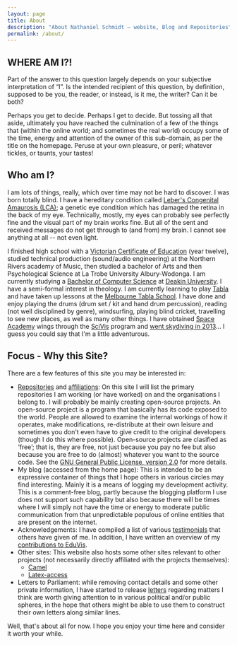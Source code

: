 ```yaml
---
layout: page
title: About
description: "About Nathaniel Schmidt – website, Blog and Repositories"
permalink: /about/
---
```


## WHERE AM I?!
Part of the answer to this question largely depends on your subjective interpretation of &ldquo;I&rdquo;. Is the intended recipient of this question, by 	definition, supposed to be you, the reader, or instead, is it me, the writer? Can it be both?

Perhaps you get to decide. Perhaps I get to decide. But tossing all that aside, ultimately you have reached the culmination of a few of the things that (within the online world; and sometimes the real world) occupy some of the time, energy and attention of the owner of this sub-domain, as per the title on the homepage. Peruse at your own pleasure, or peril; whatever tickles, or taunts, your tastes!

## Who am I?
I am lots of things, really, which over time may not be hard to discover. I was born totally blind. I have a hereditary condition called [Leber's Congenital Amaurosis (LCA)](https://ghr.nlm.nih.gov/condition/leber-congenital-amaurosis); a genetic eye condition which has damaged the retina in the back of my eye. Technically, mostly, my eyes can probably see perfectly fine and the visual part of my brain works fine. But all of the sent and received messages do not get through to (and from) my brain. I cannot see anything at all -- not even light.

I finished high school with a [Victorian Certificate of Education](https://www.vcaa.vic.edu.au/assessment/results/Pages/vce-certificate.aspx) (year twelve), studied technical production (sound/audio engineering) at the Northern Rivers academy of Music, then studied a bachelor of Arts and then Psychological Science at La Trobe University Albury-Wodonga. I am currently studying a [Bachelor of Computer Science](https://apps.deakin.edu.au/current-students-courses/course.php?course=S306&version=1&keywords=&study_level=&area=) at [Deakin University](https://www.deakin.edu.au/). I have a semi-formal interest in theology. I am currently learning to play [Tabla](https://www.britannica.com/art/tabla) and have taken up lessons at the [Melbourne Tabla School](https://www.melbournetablaschool.com/). I have done and enjoy playing the drums (drum set / kit and hand drum percussion), reading (not well disciplined by genre), windsurfing, playing blind cricket, travelling to see new places, as well as many other things. I have obtained [Space Academy](https://www.spacecamp.com/space/academy) wings through the [SciVis](http://www.scivis.org/) program and [went skydiving in 2013](https://youtu.be/_SaK8kMQw4g?t=199)... I guess you could say that I'm a little adventurous.

## Focus - Why this Site?
There are a few features of this site you may be interested in:
* [Repositories](/repos/) and [affiliations](/orgs/): On this site I will list the primary repositories I am working (or have worked) on and the organisations I belong to. I will probably be mainly creating open-source projects. An open-source project is a program that basically has its code exposed to the world. People are allowed to examine the internal workings of how it operates, make modifications, re-distribute at their own leisure and sometimes you don't even have to give credit to the original developers (though I do this where possible). Open-source projects are clasified as &lsquo;free&rsquo;; that is, they are free, not just because you pay no fee but also because you are free to do (almost) whatever you want to the source code. See the [GNU General Public License, version 2.0](https://www.gnu.org/licenses/old-licenses/gpl-2.0.en.html) for more details.
* My blog (accessed from the home page): This is intended to be an expressive container of things that I hope others in various circles may find interesting. Mainly it is a means of logging my development activity. This is a comment-free blog, partly because the blogging platform I use does not support such capability but also because there will be times where I will simply not have the time or energy to moderate public communication from that unpredictable populous of online entities that are present on the internet.
* Acknowledgements: I have compiled a list of various [testimonials](/testimonials/) that others have given of me. In addition, I have written an overview of my [contributions to EduVis](/eduvis/).
* Other sites: This website also hosts some other sites relevant to other projects (not necessarily directly affiliated with the projects themselves):
  * [Camel](/camel/)
  * [Latex-access](/latex-access.github.io/)
* Letters to Parliament: while removing contact details and some other private information, I have started to release [letters](/letters-to-parliament/) regarding matters I think are worth giving attention to in various political and/or public spheres, in the hope that others might be able to use them to construct their own letters along similar lines.

Well, that's about all for now. I hope you enjoy your time here and consider it worth your while.
